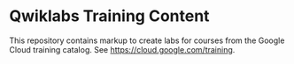 # Qwiklabs Training Content

This repository contains markup to create labs for courses from
the Google Cloud training catalog.  See https://cloud.google.com/training.
